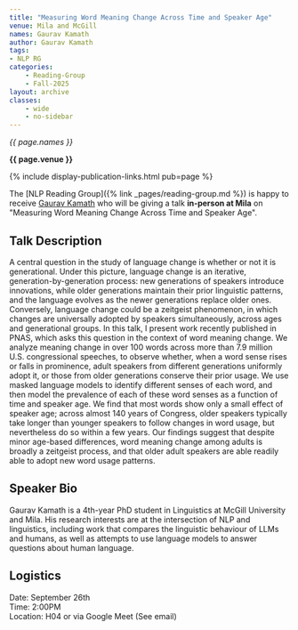 ```yaml
---
title: "Measuring Word Meaning Change Across Time and Speaker Age"
venue: Mila and McGill
names: Gaurav Kamath
author: Gaurav Kamath
tags:
- NLP RG
categories:
    - Reading-Group
    - Fall-2025
layout: archive
classes:
    - wide
    - no-sidebar
---
```


*{{ page.names }}*

**{{ page.venue }}**

{% include display-publication-links.html pub=page %}

The [NLP Reading Group]({% link _pages/reading-group.md %}) is happy to receive [Gaurav Kamath](https://grvkamath.github.io/) who will be giving a talk **in-person at Mila** on "Measuring Word Meaning Change Across Time and Speaker Age".

## Talk Description

A central question in the study of language change is whether or not it is generational. Under this picture, language change is an iterative, generation-by-generation process: new generations of speakers introduce innovations, while older generations maintain their prior linguistic patterns, and the language evolves as the newer generations replace older ones. Conversely, language change could be a zeitgeist phenomenon, in which changes are universally adopted by speakers simultaneously, across ages and generational groups. In this talk, I present work recently published in PNAS, which asks this question in the context of word meaning change. We analyze meaning change in over 100 words across more than 7.9 million U.S. congressional speeches, to observe whether, when a word sense rises or falls in prominence, adult speakers from different generations uniformly adopt it, or those from older generations conserve their prior usage. We use masked language models to identify different senses of each word, and then model the prevalence of each of these word senses as a function of time and speaker age. We find that most words show only a small effect of speaker age; across almost 140 years of Congress, older speakers typically take longer than younger speakers to follow changes in word usage, but nevertheless do so within a few years. Our findings suggest that despite minor age-based differences, word meaning change among adults is broadly a zeitgeist process, and that older adult speakers are able readily able to adopt new word usage patterns.

## Speaker Bio

Gaurav Kamath is a 4th-year PhD student in Linguistics at McGill University and Mila. His research interests are at the intersection of NLP and linguistics, including work that compares the linguistic behaviour of LLMs and humans, as well as attempts to use language models to answer questions about human language.

## Logistics

Date: September 26th<br>
Time: 2:00PM <br>
Location: H04 or via Google Meet (See email)
